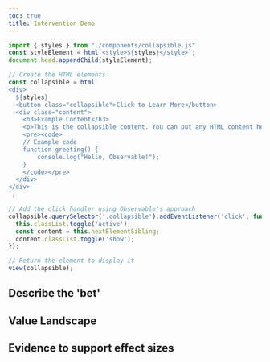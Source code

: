 ```yaml
---
toc: true
title: Intervention Demo
---
```

<!-- ```js
// import some CSS to keep things well styled
import { defaultStyles } from "./components/styles.js"
const styleElement = html`<style>${defaultStyles}</style>`;
document.head.appendChild(styleElement);

``` -->

```js
import { styles } from "./components/collapsible.js"
const styleElement = html`<style>${styles}</style>`;
document.head.appendChild(styleElement);
```



```js
// Create the HTML elements
const collapsible = html`
<div>
  ${styles}
  <button class="collapsible">Click to Learn More</button>
  <div class="content">
    <h3>Example Content</h3>
    <p>This is the collapsible content. You can put any HTML content here.</p>
    <pre><code>
    // Example code
    function greeting() {
        console.log("Hello, Observable!");
    }
    </code></pre>
  </div>
</div>
`;

// Add the click handler using Observable's approach
collapsible.querySelector('.collapsible').addEventListener('click', function() {
  this.classList.toggle('active');
  const content = this.nextElementSibling;
  content.classList.toggle('show');
});

// Return the element to display it
view(collapsible);
```



## Describe the 'bet'

## Value Landscape

## Evidence to support effect sizes

## 